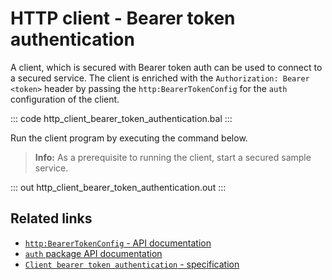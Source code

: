 # HTTP client - Bearer token authentication

A client, which is secured with Bearer token auth can be used to connect to a secured service. The client is enriched with the `Authorization: Bearer <token>` header by passing the `http:BearerTokenConfig` for the `auth` configuration of the client.

::: code http_client_bearer_token_authentication.bal :::

Run the client program by executing the command below.

>**Info:** As a prerequisite to running the client, start a secured sample service.

::: out http_client_bearer_token_authentication.out :::

## Related links
- [`http:BearerTokenConfig` - API documentation](https://lib.ballerina.io/ballerina/http/latest/records/BearerTokenConfig)
- [`auth` package API documentation](https://lib.ballerina.io/ballerina/auth/latest/)
- [`Client bearer token authentication` - specification](https://ballerina.io/spec/http/#9116-client---bearer-token-auth)
